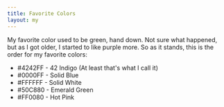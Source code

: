 ```yaml
---
title: Favorite Colors
layout: my
---
```

My favorite color used to be green, hand down. Not sure what happened, but as I got older, I started to like purple more. So as it stands, this is the order for my favorite colors:
- <span class="color-square" style="background: #4242FF"></span>#4242FF - 42 Indigo (At least that's what I call it) 
- <span class="color-square" style="background: #0000FF"></span>#0000FF - Solid Blue
- <span class="color-square" style="background: #FFFFFF"></span>#FFFFFF - Solid White
- <span class="color-square" style="background: #50C880"></span>#50C880 - Emerald Green
- <span class="color-square" style="background: #FF0080"></span>#FF0080 - Hot Pink